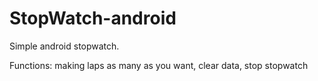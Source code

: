 # StopWatch-android
Simple android stopwatch.

Functions:
making laps as many as you want,
clear data,
stop stopwatch


